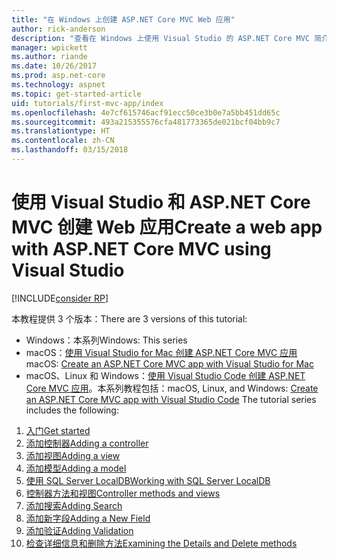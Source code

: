 ```yaml
---
title: "在 Windows 上创建 ASP.NET Core MVC Web 应用"
author: rick-anderson
description: "查看在 Windows 上使用 Visual Studio 的 ASP.NET Core MVC 简介目录。"
manager: wpickett
ms.author: riande
ms.date: 10/26/2017
ms.prod: asp.net-core
ms.technology: aspnet
ms.topic: get-started-article
uid: tutorials/first-mvc-app/index
ms.openlocfilehash: 4e7cf615746acf91ecc50ce3b0e7a5bb451dd65c
ms.sourcegitcommit: 493a215355576cfa481773365de021bcf04bb9c7
ms.translationtype: HT
ms.contentlocale: zh-CN
ms.lasthandoff: 03/15/2018
---
```

# <a name="create-a-web-app-with-aspnet-core-mvc-using-visual-studio"></a><span data-ttu-id="9cb5e-103">使用 Visual Studio 和 ASP.NET Core MVC 创建 Web 应用</span><span class="sxs-lookup"><span data-stu-id="9cb5e-103">Create a web app with ASP.NET Core MVC using Visual Studio</span></span>

[!INCLUDE[consider RP](../../includes/razor.md)]

<span data-ttu-id="9cb5e-104">本教程提供 3 个版本：</span><span class="sxs-lookup"><span data-stu-id="9cb5e-104">There are 3 versions of this tutorial:</span></span>

* <span data-ttu-id="9cb5e-105">Windows：本系列</span><span class="sxs-lookup"><span data-stu-id="9cb5e-105">Windows: This series</span></span>
* <span data-ttu-id="9cb5e-106">macOS：[使用 Visual Studio for Mac 创建 ASP.NET Core MVC 应用](xref:tutorials/first-mvc-app-mac/start-mvc)</span><span class="sxs-lookup"><span data-stu-id="9cb5e-106">macOS: [Create an ASP.NET Core MVC app with Visual Studio for Mac](xref:tutorials/first-mvc-app-mac/start-mvc)</span></span>
* <span data-ttu-id="9cb5e-107">macOS、Linux 和 Windows：[使用 Visual Studio Code 创建 ASP.NET Core MVC 应用](xref:tutorials/first-mvc-app-xplat/start-mvc)。本系列教程包括：</span><span class="sxs-lookup"><span data-stu-id="9cb5e-107">macOS, Linux, and Windows: [Create an ASP.NET Core MVC app with Visual Studio Code](xref:tutorials/first-mvc-app-xplat/start-mvc) The tutorial series includes the following:</span></span>

1. [<span data-ttu-id="9cb5e-108">入门</span><span class="sxs-lookup"><span data-stu-id="9cb5e-108">Get started</span></span>](start-mvc.md)
1. [<span data-ttu-id="9cb5e-109">添加控制器</span><span class="sxs-lookup"><span data-stu-id="9cb5e-109">Adding a controller</span></span>](adding-controller.md)
1. [<span data-ttu-id="9cb5e-110">添加视图</span><span class="sxs-lookup"><span data-stu-id="9cb5e-110">Adding a view</span></span>](adding-view.md)
1. [<span data-ttu-id="9cb5e-111">添加模型</span><span class="sxs-lookup"><span data-stu-id="9cb5e-111">Adding a model</span></span>](adding-model.md)
1. [<span data-ttu-id="9cb5e-112">使用 SQL Server LocalDB</span><span class="sxs-lookup"><span data-stu-id="9cb5e-112">Working with SQL Server LocalDB</span></span>](working-with-sql.md)
1. [<span data-ttu-id="9cb5e-113">控制器方法和视图</span><span class="sxs-lookup"><span data-stu-id="9cb5e-113">Controller methods and views</span></span>](controller-methods-views.md)
1. [<span data-ttu-id="9cb5e-114">添加搜索</span><span class="sxs-lookup"><span data-stu-id="9cb5e-114">Adding Search</span></span>](search.md)
1. [<span data-ttu-id="9cb5e-115">添加新字段</span><span class="sxs-lookup"><span data-stu-id="9cb5e-115">Adding a New Field</span></span>](new-field.md)
1. [<span data-ttu-id="9cb5e-116">添加验证</span><span class="sxs-lookup"><span data-stu-id="9cb5e-116">Adding Validation</span></span>](validation.md)
1. [<span data-ttu-id="9cb5e-117">检查详细信息和删除方法</span><span class="sxs-lookup"><span data-stu-id="9cb5e-117">Examining the Details and Delete methods</span></span>](details.md)
